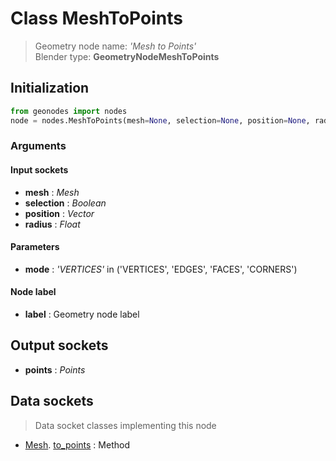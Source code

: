 
# Class MeshToPoints

> Geometry node name: _'Mesh to Points'_<br>Blender type:  **GeometryNodeMeshToPoints**

## Initialization


```python
from geonodes import nodes
node = nodes.MeshToPoints(mesh=None, selection=None, position=None, radius=None, mode='VERTICES', label=None)
```


### Arguments


#### Input sockets



- **mesh** : _Mesh_
- **selection** : _Boolean_
- **position** : _Vector_
- **radius** : _Float_



#### Parameters



- **mode** : _'VERTICES'_ in ('VERTICES', 'EDGES', 'FACES', 'CORNERS')



#### Node label



- **label** : Geometry node label



## Output sockets



- **points** : _Points_



## Data sockets

> Data socket classes implementing this node


- [Mesh](aaa). [to_points](bbb) : Method


